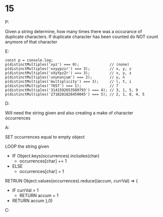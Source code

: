 # 15

P:

Given a string determine, how many times there was a occurance of duplicate characters. If duplicate character has been counted do NOT count anymore of that character

E:

```
const p = console.log;
p(distinctMultiples('xyz') === 0);              // (none)
p(distinctMultiples('xxyypzzr') === 3);         // x, y, z
p(distinctMultiples('xXyYpzZr') === 3);         // x, y, z
p(distinctMultiples('unununium') === 2);        // u, n
p(distinctMultiples('multiplicity') === 3);     // l, t, i
p(distinctMultiples('7657') === 1);             // 7
p(distinctMultiples('3141592653589793') === 4); // 3, 1, 5, 9
p(distinctMultiples('2718281828459045') === 5); // 2, 1, 8, 4, 5
```

D:

Will need the string given and also creating a make of character occurrences

A:

SET occurrences equal to empty object

LOOP the string given

- IF Object.keys(occurrences).includes(char)
  - occurrences[char] += 1
- ELSE
  - occurrences[char] = 1

RETRUN Object.values(occurrences).reduce((accum, currVal) => {

- IF currVal > 1
  - RETURN accum + 1
- RETURN accum
  },0)

C:

```javascript

```
